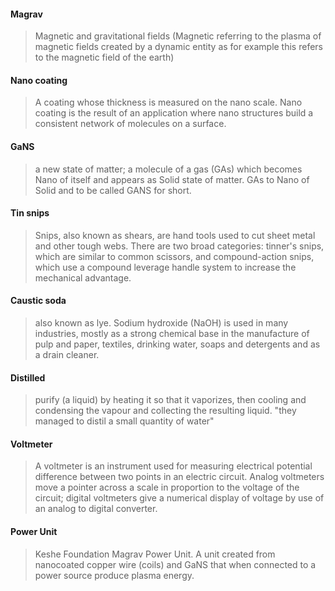 #### Magrav
> Magnetic and gravitational fields (Magnetic referring to the plasma of magnetic fields created by a dynamic entity as for example this refers to the magnetic field of the earth)

#### Nano coating
> A coating whose thickness is measured on the nano scale.  Nano coating is the result of an application where nano structures build a consistent network of molecules on a surface. 

#### GaNS
> a new state of matter; a molecule of a gas (GAs) which becomes Nano of itself and appears as Solid state of matter. GAs to Nano of Solid and to be called GANS for short.

#### Tin snips
> Snips, also known as shears, are hand tools used to cut sheet metal and other tough webs. There are two broad categories: tinner's snips, which are similar to common scissors, and compound-action snips, which use a compound leverage handle system to increase the mechanical advantage.

#### Caustic soda
> also known as lye. Sodium hydroxide (NaOH) is used in many industries, mostly as a strong chemical base in the manufacture of pulp and paper, textiles, drinking water, soaps and detergents and as a drain cleaner.

#### Distilled
> purify (a liquid) by heating it so that it vaporizes, then cooling and condensing the vapour and collecting the resulting liquid.
"they managed to distil a small quantity of water"

#### Voltmeter
> A voltmeter is an instrument used for measuring electrical potential difference between two points in an electric circuit. Analog voltmeters move a pointer across a scale in proportion to the voltage of the circuit; digital voltmeters give a numerical display of voltage by use of an analog to digital converter.

#### Power Unit
> Keshe Foundation Magrav Power Unit.  A unit created from nanocoated copper wire (coils) and GaNS that when connected to a power source produce plasma energy.
